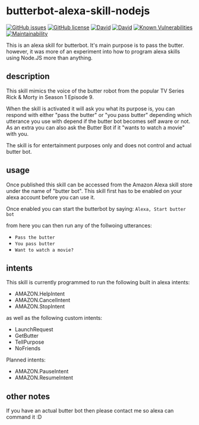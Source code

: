 # butterbot-alexa-skill-nodejs

[![GitHub issues](https://img.shields.io/github/issues/CarbonCollins/butterbot-alexa-skill-nodejs.svg)](https://github.com/CarbonCollins/butterbot-alexa-skill-nodejs/issues)
[![GitHub license](https://img.shields.io/badge/license-MIT-blue.svg)](https://raw.githubusercontent.com/CarbonCollins/butterbot-alexa-skill-nodejs/master/LICENSE)
[![David](https://img.shields.io/david/CarbonCollins/butterbot-alexa-skill-nodejs.svg)]()
[![David](https://img.shields.io/david/dev/CarbonCollins/butterbot-alexa-skill-nodejs.svg)]()
[![Known Vulnerabilities](https://snyk.io/test/github/carboncollins/butterbot-alexa-skill-nodejs/badge.svg?targetFile=package.json)](https://snyk.io/test/github/carboncollins/butterbot-alexa-skill-nodejs?targetFile=package.json)
[![Maintainability](https://api.codeclimate.com/v1/badges/4600fffc5f96ca0bbf9f/maintainability)](https://codeclimate.com/github/CarbonCollins/butterbot-alexa-skill-nodejs/maintainability)

This is an alexa skill for butterbot. It's main purpose is to pass the butter. however, it was more of an experiment into how to program alexa skills using Node.JS more than anything.

## description

This skill mimics the voice of the butter robot from the popular TV Series Rick & Morty in Season 1 Episode 9. 

When the skill is activated it will ask you what its purpose is, you can respond with either "pass the butter" or "you pass butter" depending which utterance you use with depend if the butter bot becomes self aware or not. As an extra you can also ask the Butter Bot if it "wants to watch a movie" with you.

The skill is for entertainment purposes only and does not control and actual butter bot.

## usage

Once published this skill can be accessed from the Amazon Alexa skill store under the name of "butter bot". This skill first has to be enabled on your alexa account before you can use it.

Once enabled you can start the butterbot by saying: `Alexa, Start butter bot`

from here you can then run any of the follwoing utterances:

* `Pass the butter`
* `You pass butter`
* `Want to watch a movie?`

## intents

This skill is currently programmed to run the following built in alexa intents:

* AMAZON.HelpIntent
* AMAZON.CancelIntent
* AMAZON.StopIntent

as well as the following custom intents:

* LaunchRequest
* GetButter
* TellPurpose
* NoFriends

Planned intents:

* AMAZON.PauseIntent
* AMAZON.ResumeIntent

## other notes

If you have an actual butter bot then please contact me so alexa can command it :D
